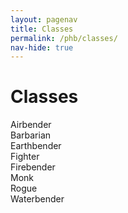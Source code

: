 ```yaml
---
layout: pagenav
title: Classes
permalink: /phb/classes/
nav-hide: true
---
```


<h1 id="classes" class="center-title">
Classes
</h1>

<div class="classtile">
    Airbender
    <a href="./airbender">
        <span class="classLink"></span>
    </a>
</div>

<div class="classtile">
    Barbarian
    <a href="./barbarian">
        <span class="classLink"></span>
    </a>
</div>

<div class="classtile">
    Earthbender
    <a href="./earthbender">
        <span class="classLink"></span>
    </a>
</div>

<div class="classtile">
    Fighter
    <a href="./fighter">
        <span class="classLink"></span>
    </a>
</div>

<div class="classtile">
    Firebender
    <a href="./firebender">
        <span class="classLink"></span>
    </a>
</div>

<div class="classtile">
    Monk
    <a href="./monk">
        <span class="classLink"></span>
    </a>
</div>

<div class="classtile">
    Rogue
    <a href="./rogue">
        <span class="classLink"></span>
    </a>
</div>

<div class="classtile">
    Waterbender
    <a href="./waterbender">
        <span class="classLink"></span>
    </a>
</div>
